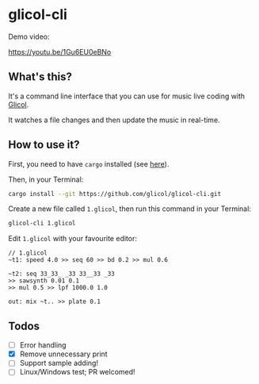 # glicol-cli

Demo video:

https://youtu.be/1Gu6EU0eBNo

## What's this?

It's a command line interface that you can use for music live coding with [Glicol](https://glicol.org).

It watches a file changes and then update the music in real-time.

## How to use it?

First, you need to have `cargo` installed (see [here](https://doc.rust-lang.org/cargo/getting-started/installation.html)).

Then, in your Terminal:

```sh
cargo install --git https://github.com/glicol/glicol-cli.git
```

Create a new file called `1.glicol`, then run this command in your Terminal:
```sh
glicol-cli 1.glicol
```

Edit `1.glicol` with your favourite editor:

```
// 1.glicol
~t1: speed 4.0 >> seq 60 >> bd 0.2 >> mul 0.6
    
~t2: seq 33_33_ _33 33__33 _33
>> sawsynth 0.01 0.1
>> mul 0.5 >> lpf 1000.0 1.0

out: mix ~t.. >> plate 0.1
```

## Todos

- [ ] Error handling
- [x] Remove unnecessary print
- [ ] Support sample adding!
- [ ] Linux/Windows test; PR welcomed!

